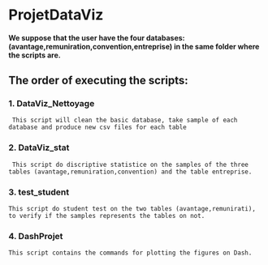 # ProjetDataViz

#### We suppose that the user have the four databases: (avantage,remuniration,convention,entreprise) in the same folder where the scripts are.

## The order of executing the scripts:
### 1. DataViz_Nettoyage
     This script will clean the basic database, take sample of each database and produce new csv files for each table
### 2. DataViz_stat
     This script do discriptive statistice on the samples of the three tables (avantage,remuniration,convention) and the table entreprise.
   
### 3. test_student 
    This script do student test on the two tables (avantage,remunirati), to verify if the samples represents the tables on not.
### 4. DashProjet
    This script contains the commands for plotting the figures on Dash.
